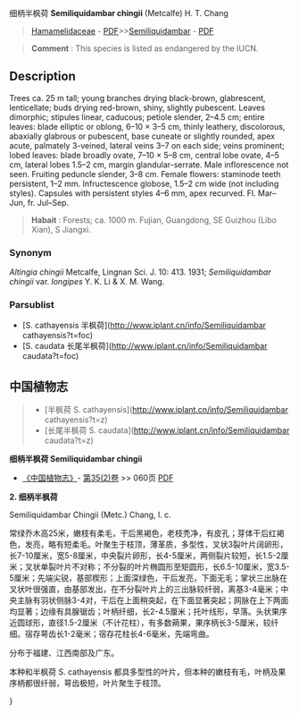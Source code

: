 细柄半枫荷 **Semiliquidambar chingii** (Metcalfe) H. T. Chang

> [Hamamelidaceae](http://www.iplant.cn/info/Hamamelidaceae?t=foc) - [PDF](http://www.iplant.cn/foc/pdf/Hamamelidaceae.pdf)>>[Semiliquidambar](http://www.iplant.cn/info/Semiliquidambar?t=foc) - [PDF](http://www.iplant.cn/foc/pdf/Semiliquidambar.pdf)

> **Comment** : 
> This species is listed as endangered by the IUCN.

## Description

Trees ca. 25 m tall; young branches drying black-brown, glabrescent, lenticellate; buds drying red-brown, shiny, slightly pubescent. Leaves dimorphic; stipules linear, caducous; petiole slender, 2–4.5 cm; entire leaves: blade elliptic or oblong, 6–10 × 3–5 cm, thinly leathery, discolorous, abaxially glabrous or pubescent, base cuneate or slightly rounded, apex acute, palmately 3-veined, lateral veins 3–7 on each side; veins prominent; lobed leaves: blade broadly ovate, 7–10 × 5–8 cm, central lobe ovate, 4–5 cm, lateral lobes 1.5–2 cm, margin glandular-serrate. Male inflorescence not seen. Fruiting peduncle slender, 3–8 cm. Female flowers: staminode teeth persistent, 1–2 mm. Infructescence globose, 1.5–2 cm wide (not including styles). Capsules with persistent styles 4–6 mm, apex recurved. Fl. Mar–Jun, fr. Jul–Sep.

> **Habait** : 
> Forests; ca. 1000 m. Fujian, Guangdong, SE Guizhou (Libo Xian), S Jiangxi.

### Synonym
*Altingia chingii* Metcalfe, Lingnan Sci. J. 10: 413. 1931; *Semiliquidambar chingii* var. *longipes* Y. K. Li & X. M. Wang.

### Parsublist

* [S.  cathayensis  半枫荷](http://www.iplant.cn/info/Semiliquidambar cathayensis?t=foc)
* [S.  caudata  长尾半枫荷](http://www.iplant.cn/info/Semiliquidambar caudata?t=foc)

## 中国植物志

> * [半枫荷  S.  cathayensis](http://www.iplant.cn/info/Semiliquidambar cathayensis?t=z)
> * [长尾半枫荷  S.  caudata](http://www.iplant.cn/info/Semiliquidambar caudata?t=z)

**细柄半枫荷 Semiliquidambar chingii**

* [《中国植物志》](http://www.iplant.cn/frps)- [第35(2)卷](http://www.iplant.cn/frps/vol/35(2)) >> 060页 [PDF](http://www.iplant.cn/frps/pdf/35(2)/060a.PDF)

**2. 细柄半枫荷**

Semiliquidambar Chingii (Metc.) Chang, l. c.

常绿乔木高25米，嫩枝有柔毛，干后黑褐色，老枝秃净，有皮孔；芽体干后红褐色，发亮，略有短柔毛。叶聚生于枝顶，薄革质，多型性，叉状3裂叶片阔卵形，长7-10厘米，宽5-8厘米，中央裂片卵形，长4-5厘米，两侧裂片较短，长1.5-2厘米；叉状单裂叶片不对称；不分裂的叶片椭圆形至矩圆形，长6.5-10厘米，宽3.5-5厘米；先端尖锐，基部楔形；上面深绿色，干后发亮，下面无毛；掌状三出脉在叉状叶很强直，由基部发出，在不分裂叶片上的三出脉较纤弱，离基3-4毫米；中央主脉有羽状侧脉3-4对，干后在上面稍突起，在下面显著突起；网脉在上下两面均显著；边缘有具腺锯齿；叶柄纤细，长2-4.5厘米；托叶线形，早落。头状果序近圆球形，直径1.5-2厘米（不计花柱），有多数蒴果，果序柄长3-5厘米，较纤细。宿存萼齿长1-2毫米；宿存花柱长4-6毫米，先端弯曲。

分布于福建、江西南部及广东。

本种和半枫荷 S. cathayensis 都具多型性的叶片，但本种的嫩枝有毛，叶柄及果序柄都很纤弱，萼齿极短，叶片聚生于枝顶。

}